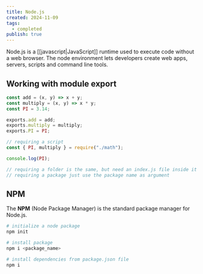 ```yaml
---
title: Node.js
created: 2024-11-09
tags:
  - completed
publish: true
---
```

Node.js is a [[javascript|JavaScript]] runtime used to execute code without a web browser. The node environment lets developers create web apps, servers, scripts and command line tools.

## Working with module export

```js title="File: math.js"
const add = (x, y) => x + y;
const multiply = (x, y) => x * y;
const PI = 3.14;

exports.add = add;
exports.multiply = multiply;
exports.PI = PI;
```

```js title="File: app.js"
// requiring a script
const { PI, multiply } = require("./math");

console.log(PI);

// requiring a folder is the same, but need an index.js file inside it
// requiring a package just use the package name as argument
```

## NPM

The __NPM__ (Node Package Manager) is the standard package manager for Node.js.

```bash
# initialize a node package
npm init

# install package
npm i <package_name>

# install dependencies from package.json file
npm i
```